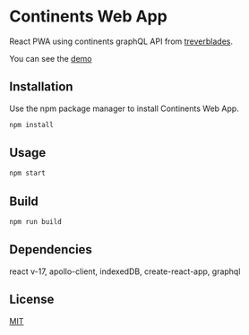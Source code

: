 # Continents Web App

React PWA using continents graphQL API from [treverblades](https://github.com/trevorblades).

You can see the [demo](https://vigilant-sinoussi-5fe96b.netlify.app/)
## Installation

Use the npm package manager to install Continents Web App.

```bash
npm install
```

## Usage

```bash
npm start
```
## Build

```bash
npm run build
```

## Dependencies
react v-17,
apollo-client,
indexedDB,
create-react-app,
graphql


## License
[MIT](https://choosealicense.com/licenses/mit/)
